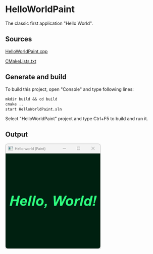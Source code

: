 ﻿# HelloWorldPaint

The classic first application "Hello World".

## Sources

[HelloWorldPaint.cpp](HelloWorldPaint.cpp)

[CMakeLists.txt](CMakeLists.txt)

## Generate and build

To build this project, open "Console" and type following lines:

``` shell
mkdir build && cd build
cmake .. 
start HelloWorldPaint.sln
```

Select "HelloWorldPaint" project and type Ctrl+F5 to build and run it.

## Output

![Screenshot](../../../docs/Pictures/HelloWorldPaint.png)


